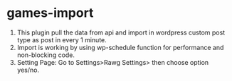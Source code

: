 # games-import
1) This plugin pull the data from api and import in wordpress custom post type as post in every 1 minute.
2) Import is working by using wp-schedule function for performance and non-blocking code.
3) Setting Page: Go to Settings>Rawg Settings> then choose option yes/no.
